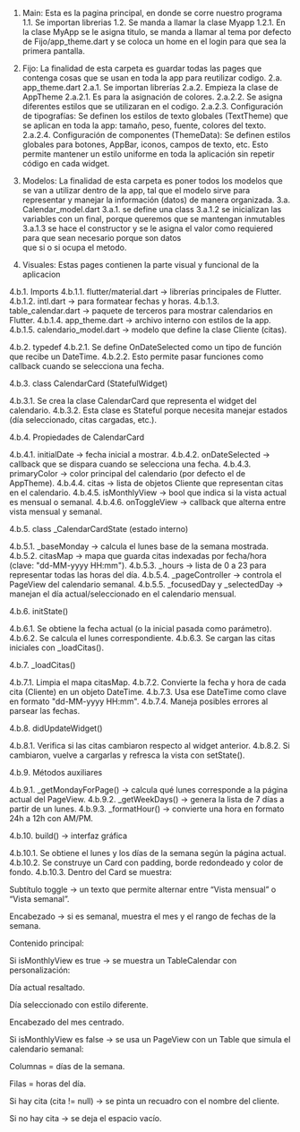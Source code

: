 1. Main: Esta es la pagina principal, en donde se corre nuestro programa
1.1. Se importan librerias 
1.2. Se manda a llamar la clase Myapp
    1.2.1. En la clase MyApp se le asigna titulo, se manda a llamar al tema por defecto de Fijo/app_theme.dart y se coloca un home en el login para que sea la primera pantalla. 


2. Fijo: La finalidad de esta carpeta es guardar todas las pages que contenga cosas que se usan en toda la app para reutilizar codigo. 
2.a. app_theme.dart
    2.a.1. Se importan librerías 
    2.a.2. Empieza la clase de AppTheme
        2.a.2.1. Es para la asignación de colores. 
        2.a.2.2. Se asigna diferentes estilos que se utilizaran en el codigo.
        2.a.2.3. Configuración de tipografías: 
          Se definen los estilos de texto globales (TextTheme) que se aplican
          en toda la app: tamaño, peso, fuente, colores del texto.  
        2.a.2.4. Configuración de componentes (ThemeData): 
          Se definen estilos globales para botones, AppBar, iconos,
          campos de texto, etc. Esto permite mantener un estilo uniforme
          en toda la aplicación sin repetir código en cada widget.


3. Modelos: La finalidad de esta carpeta es poner todos los modelos que se van a utilizar dentro de la app, tal que el modelo sirve para representar y manejar la información (datos) de manera organizada.
3.a. Calendar_model.dart
    3.a.1. se define una class 
        3.a.1.2 se inicializan las variables con un final, porque queremos que se mantengan inmutables
        3.a.1.3 se hace el constructor y se le asigna el valor como requiered para que sean necesario porque son datos  
                que si o si ocupa el metodo.

4. Visuales: Estas pages contienen la parte visual y funcional de la aplicacion 

4.b.1. Imports
    4.b.1.1. flutter/material.dart → librerías principales de Flutter.
    4.b.1.2. intl.dart → para formatear fechas y horas.
    4.b.1.3. table_calendar.dart → paquete de terceros para mostrar calendarios en Flutter.
    4.b.1.4. app_theme.dart → archivo interno con estilos de la app.
    4.b.1.5. calendario_model.dart → modelo que define la clase Cliente (citas).

4.b.2. typedef
    4.b.2.1. Se define OnDateSelected como un tipo de función que recibe un DateTime.
    4.b.2.2. Esto permite pasar funciones como callback cuando se selecciona una fecha.

4.b.3. class CalendarCard (StatefulWidget)

4.b.3.1. Se crea la clase CalendarCard que representa el widget del calendario.
4.b.3.2. Esta clase es Stateful porque necesita manejar estados (día seleccionado, citas cargadas, etc.).

4.b.4. Propiedades de CalendarCard

4.b.4.1. initialDate → fecha inicial a mostrar.
4.b.4.2. onDateSelected → callback que se dispara cuando se selecciona una fecha.
4.b.4.3. primaryColor → color principal del calendario (por defecto el de AppTheme).
4.b.4.4. citas → lista de objetos Cliente que representan citas en el calendario.
4.b.4.5. isMonthlyView → bool que indica si la vista actual es mensual o semanal.
4.b.4.6. onToggleView → callback que alterna entre vista mensual y semanal.

4.b.5. class _CalendarCardState (estado interno)

4.b.5.1. _baseMonday → calcula el lunes base de la semana mostrada.
4.b.5.2. citasMap → mapa que guarda citas indexadas por fecha/hora (clave: "dd-MM-yyyy HH:mm").
4.b.5.3. _hours → lista de 0 a 23 para representar todas las horas del día.
4.b.5.4. _pageController → controla el PageView del calendario semanal.
4.b.5.5. _focusedDay y _selectedDay → manejan el día actual/seleccionado en el calendario mensual.

4.b.6. initState()

4.b.6.1. Se obtiene la fecha actual (o la inicial pasada como parámetro).
4.b.6.2. Se calcula el lunes correspondiente.
4.b.6.3. Se cargan las citas iniciales con _loadCitas().

4.b.7. _loadCitas()

4.b.7.1. Limpia el mapa citasMap.
4.b.7.2. Convierte la fecha y hora de cada cita (Cliente) en un objeto DateTime.
4.b.7.3. Usa ese DateTime como clave en formato "dd-MM-yyyy HH:mm".
4.b.7.4. Maneja posibles errores al parsear las fechas.

4.b.8. didUpdateWidget()

4.b.8.1. Verifica si las citas cambiaron respecto al widget anterior.
4.b.8.2. Si cambiaron, vuelve a cargarlas y refresca la vista con setState().

4.b.9. Métodos auxiliares

4.b.9.1. _getMondayForPage() → calcula qué lunes corresponde a la página actual del PageView.
4.b.9.2. _getWeekDays() → genera la lista de 7 días a partir de un lunes.
4.b.9.3. _formatHour() → convierte una hora en formato 24h a 12h con AM/PM.

4.b.10. build() → interfaz gráfica

4.b.10.1. Se obtiene el lunes y los días de la semana según la página actual.
4.b.10.2. Se construye un Card con padding, borde redondeado y color de fondo.
4.b.10.3. Dentro del Card se muestra:

Subtítulo toggle → un texto que permite alternar entre “Vista mensual” o “Vista semanal”.

Encabezado → si es semanal, muestra el mes y el rango de fechas de la semana.

Contenido principal:

Si isMonthlyView es true → se muestra un TableCalendar con personalización:

Día actual resaltado.

Día seleccionado con estilo diferente.

Encabezado del mes centrado.

Si isMonthlyView es false → se usa un PageView con un Table que simula el calendario semanal:

Columnas = días de la semana.

Filas = horas del día.

Si hay cita (cita != null) → se pinta un recuadro con el nombre del cliente.

Si no hay cita → se deja el espacio vacío.

